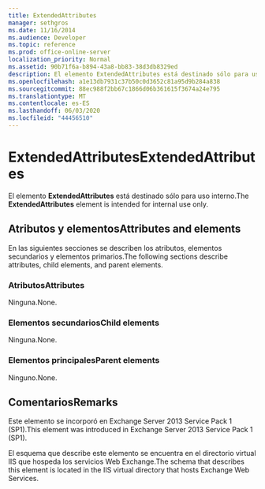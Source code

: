 ```yaml
---
title: ExtendedAttributes
manager: sethgros
ms.date: 11/16/2014
ms.audience: Developer
ms.topic: reference
ms.prod: office-online-server
localization_priority: Normal
ms.assetid: 90b71f6a-b894-43a8-bb83-38d3db8329ed
description: El elemento ExtendedAttributes está destinado sólo para uso interno.
ms.openlocfilehash: a1e13db7931c37b50c0d3652c81a95d9b284a838
ms.sourcegitcommit: 88ec988f2bb67c1866d06b361615f3674a24e795
ms.translationtype: MT
ms.contentlocale: es-ES
ms.lasthandoff: 06/03/2020
ms.locfileid: "44456510"
---
```

# <a name="extendedattributes"></a><span data-ttu-id="22883-103">ExtendedAttributes</span><span class="sxs-lookup"><span data-stu-id="22883-103">ExtendedAttributes</span></span>

<span data-ttu-id="22883-104">El elemento **ExtendedAttributes** está destinado sólo para uso interno.</span><span class="sxs-lookup"><span data-stu-id="22883-104">The **ExtendedAttributes** element is intended for internal use only.</span></span> 

## <a name="attributes-and-elements"></a><span data-ttu-id="22883-105">Atributos y elementos</span><span class="sxs-lookup"><span data-stu-id="22883-105">Attributes and elements</span></span>

<span data-ttu-id="22883-106">En las siguientes secciones se describen los atributos, elementos secundarios y elementos primarios.</span><span class="sxs-lookup"><span data-stu-id="22883-106">The following sections describe attributes, child elements, and parent elements.</span></span>
  
### <a name="attributes"></a><span data-ttu-id="22883-107">Atributos</span><span class="sxs-lookup"><span data-stu-id="22883-107">Attributes</span></span>

<span data-ttu-id="22883-108">Ninguna.</span><span class="sxs-lookup"><span data-stu-id="22883-108">None.</span></span>
  
### <a name="child-elements"></a><span data-ttu-id="22883-109">Elementos secundarios</span><span class="sxs-lookup"><span data-stu-id="22883-109">Child elements</span></span>

<span data-ttu-id="22883-110">Ninguna.</span><span class="sxs-lookup"><span data-stu-id="22883-110">None.</span></span>
  
### <a name="parent-elements"></a><span data-ttu-id="22883-111">Elementos principales</span><span class="sxs-lookup"><span data-stu-id="22883-111">Parent elements</span></span>

<span data-ttu-id="22883-112">Ninguno.</span><span class="sxs-lookup"><span data-stu-id="22883-112">None.</span></span>
  
## <a name="remarks"></a><span data-ttu-id="22883-113">Comentarios</span><span class="sxs-lookup"><span data-stu-id="22883-113">Remarks</span></span>

<span data-ttu-id="22883-114">Este elemento se incorporó en Exchange Server 2013 Service Pack 1 (SP1).</span><span class="sxs-lookup"><span data-stu-id="22883-114">This element was introduced in Exchange Server 2013 Service Pack 1 (SP1).</span></span>
  
<span data-ttu-id="22883-115">El esquema que describe este elemento se encuentra en el directorio virtual IIS que hospeda los servicios Web Exchange.</span><span class="sxs-lookup"><span data-stu-id="22883-115">The schema that describes this element is located in the IIS virtual directory that hosts Exchange Web Services.</span></span>
  


